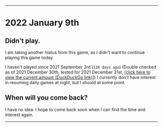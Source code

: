 
***

# 2022 January 9th

## Didn't play.

I am taking another hiatus from this game, as I didn't want to continue playing this game today.

I haven't played since 2021 September 3rd (`128 days ago`) (Double checked as of 2021 December 30th, tested for 2021 December 31st, [[click here to view the current amount (DuckDuckGo link)]](https://duckduckgo.com/?q=Days+since+September+3rd+2021&t=ffab&ia=answer)) I currently don't have interest in resuming daily games at night, but I should at some point.

## When will you come back?

I have no idea. I hope to come back soon when I can find the time and interest again.

***
